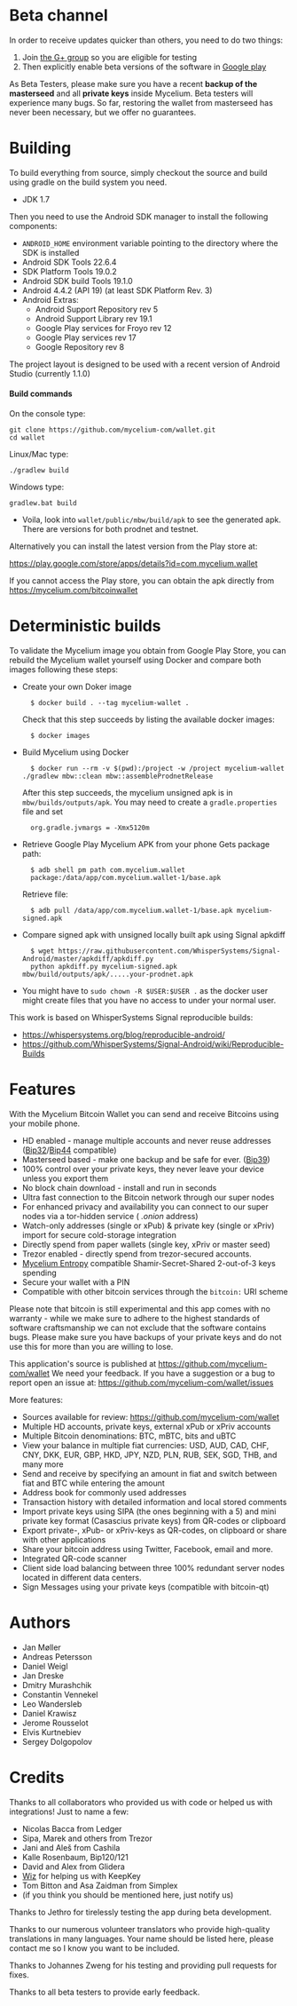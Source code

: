 Beta channel
============

In order to receive updates quicker than others, you need to do two things:

1. Join [the G+ group](https://plus.google.com/communities/102264813364583686576)
so you are eligible for testing
2. Then explicitly enable beta versions of the software in
[Google play](https://play.google.com/apps/testing/com.mycelium.wallet)

As Beta Testers, please make sure you have a recent **backup of the masterseed** and
all **private keys** inside Mycelium. Beta testers will experience many bugs.
So far, restoring the wallet from masterseed has never been necessary, but we offer no guarantees.

Building
========

To build everything from source, simply checkout the source and build using gradle
on the build system you need.

 * JDK 1.7

Then you need to use the Android SDK manager to install the following components:

 * `ANDROID_HOME` environment variable pointing to the directory where the SDK is installed
 * Android SDK Tools 22.6.4
 * SDK Platform Tools 19.0.2
 * Android SDK build Tools 19.1.0
 * Android 4.4.2 (API 19) (at least SDK Platform Rev. 3)
 * Android Extras:
    * Android Support Repository rev 5
    * Android Support Library rev 19.1
    * Google Play services for Froyo rev 12
    * Google Play services rev 17
    * Google Repository rev 8


The project layout is designed to be used with a recent version of Android Studio (currently 1.1.0)

#### Build commands

On the console type:

    git clone https://github.com/mycelium-com/wallet.git
    cd wallet

Linux/Mac type:

    ./gradlew build

Windows type:

    gradlew.bat build

 - Voila, look into `wallet/public/mbw/build/apk` to see the generated apk. 
   There are versions for both prodnet and testnet.

Alternatively you can install the latest version from the Play store at:

https://play.google.com/store/apps/details?id=com.mycelium.wallet

If you cannot access the Play store, you can obtain the apk directly from https://mycelium.com/bitcoinwallet

Deterministic builds
====================

To validate the Mycelium image you obtain from Google Play Store, you can rebuild the Mycelium wallet yourself using
Docker and compare both images following these steps:
 
* Create your own Doker image

        $ docker build . --tag mycelium-wallet .

  Check that this step succeeds by listing the available docker images:

        $ docker images 

* Build Mycelium using Docker

        $ docker run --rm -v $(pwd):/project -w /project mycelium-wallet ./gradlew mbw::clean mbw::assembleProdnetRelease

  After this step succeeds, the mycelium unsigned apk is in `mbw/builds/outputs/apk`.
  You may need to create a `gradle.properties` file and set
  
        org.gradle.jvmargs = -Xmx5120m

* Retrieve Google Play Mycelium APK from your phone
  Gets package path:

        $ adb shell pm path com.mycelium.wallet
        package:/data/app/com.mycelium.wallet-1/base.apk

  Retrieve file:

        $ adb pull /data/app/com.mycelium.wallet-1/base.apk mycelium-signed.apk

* Compare signed apk with unsigned locally built apk using Signal apkdiff

        $ wget https://raw.githubusercontent.com/WhisperSystems/Signal-Android/master/apkdiff/apkdiff.py
        python apkdiff.py mycelium-signed.apk mbw/build/outputs/apk/.....your-prodnet.apk
        
* You might have to `sudo chown -R $USER:$USER .` as the docker user might create files that you have no access to under your normal user.

This work is based on WhisperSystems Signal reproducible builds:

* https://whispersystems.org/blog/reproducible-android/
* https://github.com/WhisperSystems/Signal-Android/wiki/Reproducible-Builds


Features
========

With the Mycelium Bitcoin Wallet you can send and receive Bitcoins using your mobile phone.

 - HD enabled - manage multiple accounts and never reuse addresses ([Bip32](https://github.com/bitcoin/bips/blob/master/bip-0032.mediawiki)/[Bip44](https://github.com/bitcoin/bips/blob/master/bip-0044.mediawiki) compatible)
 - Masterseed based - make one backup and be safe for ever. ([Bip39](https://github.com/bitcoin/bips/blob/master/bip-0039.mediawiki))
 - 100% control over your private keys, they never leave your device unless you export them
 - No block chain download - install and run in seconds
 - Ultra fast connection to the Bitcoin network through our super nodes
 - For enhanced privacy and availability you can connect to our super nodes via a tor-hidden service ( *.onion* address)
 - Watch-only addresses (single or xPub) & private key (single or xPriv) import for secure cold-storage integration
 - Directly spend from paper wallets (single key, xPriv or master seed)
 - Trezor enabled - directly spend from trezor-secured accounts.
 - [Mycelium Entropy](https://mycelium.com/entropy) compatible Shamir-Secret-Shared 2-out-of-3 keys spending
 - Secure your wallet with a PIN
 - Compatible with other bitcoin services through the `bitcoin:` URI scheme
 

Please note that bitcoin is still experimental and this app comes with no warranty - while we make sure to adhere to the highest standards of software craftsmanship we can not exclude that the software contains bugs. Please make sure you have backups of your private keys and do not use this for more than you are willing to lose.

This application's source is published at https://github.com/mycelium-com/wallet
We need your feedback. If you have a suggestion or a bug to report open an issue at: https://github.com/mycelium-com/wallet/issues

More features:
 - Sources available for review:  https://github.com/mycelium-com/wallet
 - Multiple HD accounts, private keys, external xPub or xPriv accounts
 - Multiple Bitcoin denominations: BTC, mBTC, bits and uBTC
 - View your balance in multiple fiat currencies: USD, AUD, CAD, CHF, CNY, DKK, EUR, GBP, HKD, JPY, NZD, PLN, RUB, SEK, SGD, THB, and many more
 - Send and receive by specifying an amount in fiat and switch between fiat and BTC while entering the amount
 - Address book for commonly used addresses
 - Transaction history with detailed information and local stored comments
 - Import private keys using SIPA (the ones beginning with a 5) and mini private key format (Casascius private keys) from QR-codes or clipboard
 - Export private-, xPub- or xPriv-keys as QR-codes, on clipboard or share with other applications
 - Share your bitcoin address using Twitter, Facebook, email and more.
 - Integrated QR-code scanner
 - Client side load balancing between three 100% redundant server nodes located in different data centers.
 - Sign Messages using your private keys (compatible with bitcoin-qt)

Authors
=======
 - Jan Møller
 - Andreas Petersson
 - Daniel Weigl
 - Jan Dreske
 - Dmitry Murashchik
 - Constantin Vennekel
 - Leo Wandersleb
 - Daniel Krawisz
 - Jerome Rousselot
 - Elvis Kurtnebiev
 - Sergey Dolgopolov

Credits
=======
Thanks to all collaborators who provided us with code or helped us with integrations!
Just to name a few:

 - Nicolas Bacca from Ledger
 - Sipa, Marek and others from Trezor
 - Jani and Aleš from Cashila
 - Kalle Rosenbaum, Bip120/121
 - David and Alex from Glidera
 - [Wiz](https://twitter.com/wiz) for helping us with KeepKey
 - Tom Bitton and Asa Zaidman from Simplex
 - (if you think you should be mentioned here, just notify us)

Thanks to Jethro for tirelessly testing the app during beta development.

Thanks to our numerous volunteer translators who provide high-quality translations in many languages. Your name should be listed here, please contact me so I know you want to be included.

Thanks to Johannes Zweng for his testing and providing pull requests for fixes.

Thanks to all beta testers to provide early feedback.
